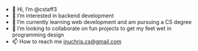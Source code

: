 - 👋 Hi, I’m @cstaff3
- 👀 I’m interested in backend development
- 🌱 I’m currently learning web development and am pursuing a CS degree
- 💞️ I’m looking to collaborate on fun projects to get my feet wet in programming design
- 📫 How to reach me inuchris.cs@gmail.com

<!---
cstaff3/cstaff3 is a ✨ special ✨ repository because its `README.md` (this file) appears on your GitHub profile.
You can click the Preview link to take a look at your changes.
--->
